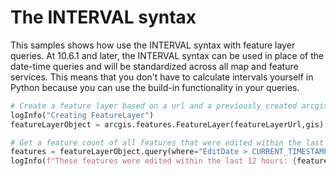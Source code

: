 # The INTERVAL syntax
This samples shows how use the INTERVAL syntax with feature layer queries. At 10.6.1 and later, the INTERVAL syntax can be used in place of the date-time queries and will be standardized across all map and feature services. This means that you don't have to calculate intervals yourself in Python because you can use the build-in functionality in your queries. 

``` Python
# Create a feature layer based on a url and a previously created arcgis.GIS object
logInfo("Creating FeatureLayer")
featureLayerObject = arcgis.features.FeatureLayer(featureLayerUrl,gis)

# Get a feature count of all features that were edited within the last 12 hours
features = featureLayerObject.query(where="EditDate > CURRENT_TIMESTAMP - INTERVAL '12' HOUR")
logInfo(f"These features were edited within the last 12 hours: {features}")
```
